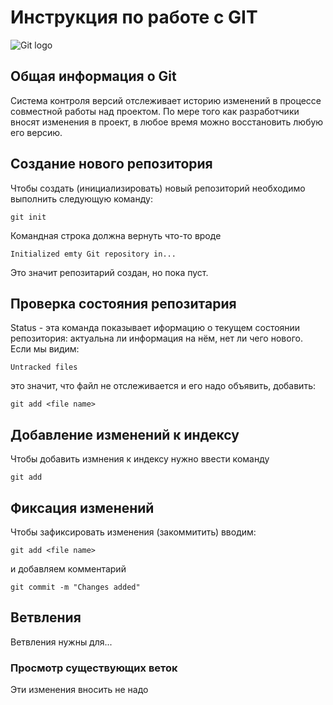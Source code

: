 # **Инструкция по работе с GIT**

![Git logo](git.jpg)

## Общая информация о Git

Система контроля версий отслеживает историю изменений в процессе совместной работы над проектом. По мере того как разработчики вносят изменения в проект, в любое время можно восстановить любую его версию.

## Создание нового репозитория 

Чтобы создать (инициализировать) новый репозиторий необходимо выполнить следующую команду:

    git init
Командная строка должна вернуть что-то вроде

    Initialized emty Git repository in...

Это значит репозитарий создан, но пока пуст.


## Проверка состояния репозитария

Status - эта команда показывает иформацию о текущем состоянии репозитория: актуальна ли информация на нём, нет ли чего нового. Если мы видим:

    Untracked files

это значит, что файл не отслеживается и его надо объявить, добавить:

    git add <file name>


## Добавление изменений к индексу

Чтобы добавить измнения к индексу нужно ввести команду

    git add

## Фиксация изменений

Чтобы зафиксировать изменения (закоммитить) вводим:

    git add <file name>

и добавляем комментарий

    git commit -m "Changes added"

## Ветвления

Ветвления нужны для...

### Просмотр существующих веток

Эти изменения вносить не надо